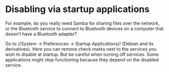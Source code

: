 # Disabling via startup applications

For example, do you really need Samba for sharing files over the network, or the Bluetooth service to connect to Bluetooth devices on a computer that doesn't have a Bluetooth adapter? 

Go to //System -> Preferences -> Startup Applications// (Debian and its derivatives). Here you can remove check marks next to the services you wish to disable at startup. But be careful when turning off services. Some applications might stop functioning because they depend on the disabled service.


